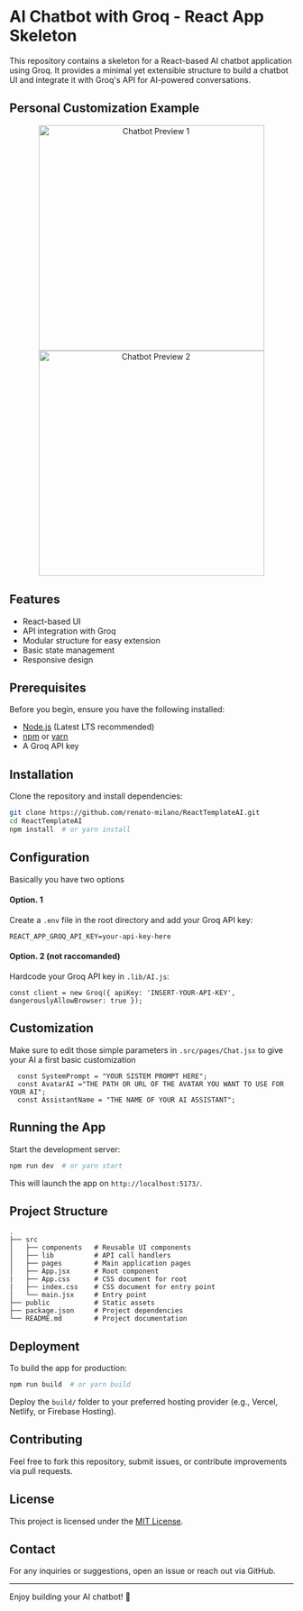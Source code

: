 # AI Chatbot with Groq - React App Skeleton

This repository contains a skeleton for a React-based AI chatbot application using Groq. It provides a minimal yet extensible structure to build a chatbot UI and integrate it with Groq's API for AI-powered conversations.

## Personal Customization Example
<div align="center">
  <img src="https://i.ibb.co/LdxdwJtG/AI-HOME.png" alt="Chatbot Preview 1" width="400"/>
  <img src="https://i.ibb.co/5WCPn5Zz/Chat-AI.png" alt="Chatbot Preview 2" width="400"/>
</div>

## Features
- React-based UI
- API integration with Groq
- Modular structure for easy extension
- Basic state management
- Responsive design

## Prerequisites
Before you begin, ensure you have the following installed:
- [Node.js](https://nodejs.org/) (Latest LTS recommended)
- [npm](https://www.npmjs.com/) or [yarn](https://yarnpkg.com/)
- A Groq API key

## Installation
Clone the repository and install dependencies:
```sh
git clone https://github.com/renato-milano/ReactTemplateAI.git
cd ReactTemplateAI
npm install  # or yarn install
```

## Configuration
Basically you have two options
#### Option. 1
Create a `.env` file in the root directory and add your Groq API key:
```
REACT_APP_GROQ_API_KEY=your-api-key-here
```
#### Option. 2 (not raccomanded)
Hardcode your Groq API key in `.lib/AI.js`:
```
const client = new Groq({ apiKey: 'INSERT-YOUR-API-KEY', dangerouslyAllowBrowser: true });
```

## Customization
Make sure to edit those simple parameters in `.src/pages/Chat.jsx` to give your AI a first basic customization
```
  const SystemPrompt = "YOUR SISTEM PROMPT HERE";
  const AvatarAI ="THE PATH OR URL OF THE AVATAR YOU WANT TO USE FOR YOUR AI";
  const AssistantName = "THE NAME OF YOUR AI ASSISTANT";
```


## Running the App
Start the development server:
```sh
npm run dev  # or yarn start
```
This will launch the app on `http://localhost:5173/`.

## Project Structure
```
.
├── src
│   ├── components   # Reusable UI components
│   ├── lib          # API call handlers
│   ├── pages        # Main application pages
│   ├── App.jsx      # Root component
|   ├── App.css      # CSS document for root
|   ├── index.css    # CSS document for entry point
│   └── main.jsx     # Entry point
├── public           # Static assets
├── package.json     # Project dependencies
└── README.md        # Project documentation
```

## Deployment
To build the app for production:
```sh
npm run build  # or yarn build
```
Deploy the `build/` folder to your preferred hosting provider (e.g., Vercel, Netlify, or Firebase Hosting).

## Contributing
Feel free to fork this repository, submit issues, or contribute improvements via pull requests.

## License
This project is licensed under the [MIT License](LICENSE).

## Contact
For any inquiries or suggestions, open an issue or reach out via GitHub.

---
Enjoy building your AI chatbot! 🚀


